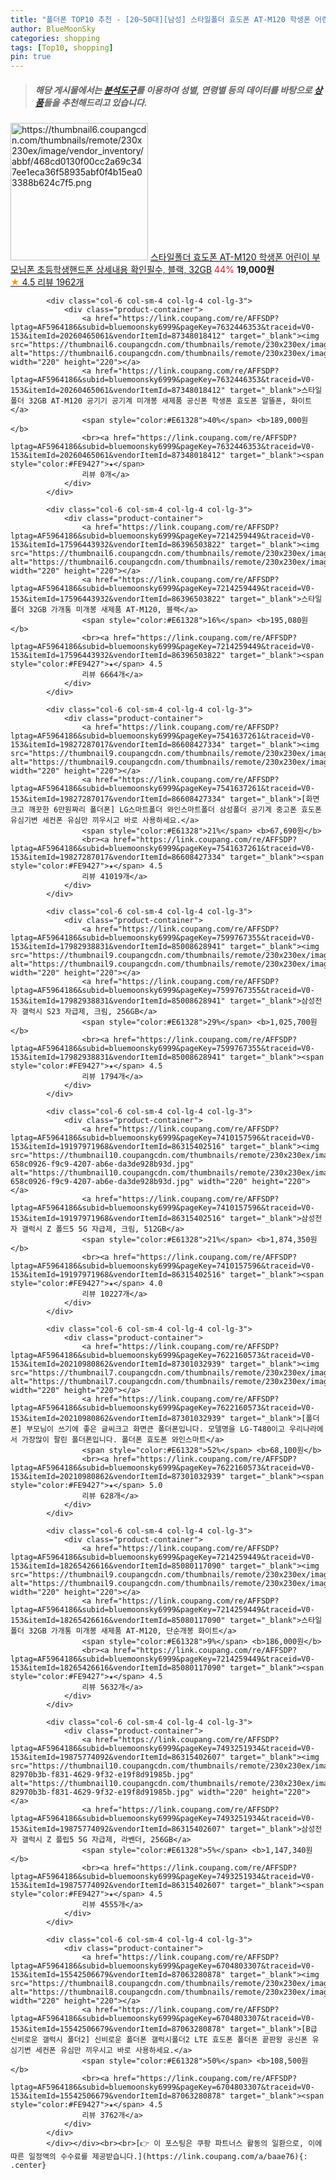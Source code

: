 ```yaml
---
title: "폴더폰 TOP10 추천 - [20~50대][남성] 스타일폴더 효도폰 AT-M120 학생폰 어린이 부모님폰 초등학생핸드폰 상세내용 확인필수, 블랙, 32GB"
author: BlueMoonSky
categories: shopping
tags: [Top10, shopping]
pin: true
---
```


> ##### 해당 게시물에서는 [**분석도구**](https://itemscout.io/)를 이용하여 **성별**, **연령별** 등의 데이터를 바탕으로 [**상품**](https://link.coupang.com/a/baae76)들을 추천해드리고 있습니다.
<div class="container"><div class="row">
            <div class="col-6 col-sm-4 col-lg-4 col-lg-3">
                <div class="product-container">
                    <a href="https://link.coupang.com/re/AFFSDP?lptag=AF5964186&subid=bluemoonsky6999&pageKey=7214259449&traceid=V0-153&itemId=20728011951&vendorItemId=87798687341" target="_blank"><img src="https://thumbnail6.coupangcdn.com/thumbnails/remote/230x230ex/image/vendor_inventory/abbf/468cd0130f00cc2a69c347ee1eca36f58935abf0f4b15ea03388b624c7f5.png" alt="https://thumbnail6.coupangcdn.com/thumbnails/remote/230x230ex/image/vendor_inventory/abbf/468cd0130f00cc2a69c347ee1eca36f58935abf0f4b15ea03388b624c7f5.png" width="220" height="220"></a>
                    <a href="https://link.coupang.com/re/AFFSDP?lptag=AF5964186&subid=bluemoonsky6999&pageKey=7214259449&traceid=V0-153&itemId=20728011951&vendorItemId=87798687341" target="_blank">스타일폴더 효도폰 AT-M120 학생폰 어린이 부모님폰 초등학생핸드폰 상세내용 확인필수, 블랙, 32GB</a>
                    <span style="color:#E61328">44%</span> <b>19,000원</b>
                    <br><a href="https://link.coupang.com/re/AFFSDP?lptag=AF5964186&subid=bluemoonsky6999&pageKey=7214259449&traceid=V0-153&itemId=20728011951&vendorItemId=87798687341" target="_blank"><span style="color:#FE9427">★</span> 4.5
                    리뷰 1962개</a>
                </div>
            </div>
            
            <div class="col-6 col-sm-4 col-lg-4 col-lg-3">
                <div class="product-container">
                    <a href="https://link.coupang.com/re/AFFSDP?lptag=AF5964186&subid=bluemoonsky6999&pageKey=7632446353&traceid=V0-153&itemId=20260465061&vendorItemId=87348018412" target="_blank"><img src="https://thumbnail6.coupangcdn.com/thumbnails/remote/230x230ex/image/vendor_inventory/fd71/8c17ce62b52228ba41094c1a24e63a7d26c5a0a8314d78910cc6be68ab91.jpeg" alt="https://thumbnail6.coupangcdn.com/thumbnails/remote/230x230ex/image/vendor_inventory/fd71/8c17ce62b52228ba41094c1a24e63a7d26c5a0a8314d78910cc6be68ab91.jpeg" width="220" height="220"></a>
                    <a href="https://link.coupang.com/re/AFFSDP?lptag=AF5964186&subid=bluemoonsky6999&pageKey=7632446353&traceid=V0-153&itemId=20260465061&vendorItemId=87348018412" target="_blank">스타일 폴더 32GB AT-M120 공기기 공기계 미개봉 새제품 공신폰 학생폰 효도폰 알뜰폰, 화이트</a>
                    <span style="color:#E61328">40%</span> <b>189,000원</b>
                    <br><a href="https://link.coupang.com/re/AFFSDP?lptag=AF5964186&subid=bluemoonsky6999&pageKey=7632446353&traceid=V0-153&itemId=20260465061&vendorItemId=87348018412" target="_blank"><span style="color:#FE9427">★</span> 
                    리뷰 0개</a>
                </div>
            </div>
            
            <div class="col-6 col-sm-4 col-lg-4 col-lg-3">
                <div class="product-container">
                    <a href="https://link.coupang.com/re/AFFSDP?lptag=AF5964186&subid=bluemoonsky6999&pageKey=7214259449&traceid=V0-153&itemId=17596443932&vendorItemId=86396503822" target="_blank"><img src="https://thumbnail6.coupangcdn.com/thumbnails/remote/230x230ex/image/vendor_inventory/46f8/c392f784b110c1024a5becd1a8c171dc370385ca85a90d7fe294c0cc8aa0.jpg" alt="https://thumbnail6.coupangcdn.com/thumbnails/remote/230x230ex/image/vendor_inventory/46f8/c392f784b110c1024a5becd1a8c171dc370385ca85a90d7fe294c0cc8aa0.jpg" width="220" height="220"></a>
                    <a href="https://link.coupang.com/re/AFFSDP?lptag=AF5964186&subid=bluemoonsky6999&pageKey=7214259449&traceid=V0-153&itemId=17596443932&vendorItemId=86396503822" target="_blank">스타일 폴더 32GB 가개통 미개봉 새제품 AT-M120, 블랙</a>
                    <span style="color:#E61328">16%</span> <b>195,080원</b>
                    <br><a href="https://link.coupang.com/re/AFFSDP?lptag=AF5964186&subid=bluemoonsky6999&pageKey=7214259449&traceid=V0-153&itemId=17596443932&vendorItemId=86396503822" target="_blank"><span style="color:#FE9427">★</span> 4.5
                    리뷰 6664개</a>
                </div>
            </div>
            
            <div class="col-6 col-sm-4 col-lg-4 col-lg-3">
                <div class="product-container">
                    <a href="https://link.coupang.com/re/AFFSDP?lptag=AF5964186&subid=bluemoonsky6999&pageKey=7541637261&traceid=V0-153&itemId=19827287017&vendorItemId=86608427334" target="_blank"><img src="https://thumbnail9.coupangcdn.com/thumbnails/remote/230x230ex/image/vendor_inventory/4d52/6eb7999fe16902577a55701156467b2e2243dbc2e8dc7ca99d147fd574c8.jpg" alt="https://thumbnail9.coupangcdn.com/thumbnails/remote/230x230ex/image/vendor_inventory/4d52/6eb7999fe16902577a55701156467b2e2243dbc2e8dc7ca99d147fd574c8.jpg" width="220" height="220"></a>
                    <a href="https://link.coupang.com/re/AFFSDP?lptag=AF5964186&subid=bluemoonsky6999&pageKey=7541637261&traceid=V0-153&itemId=19827287017&vendorItemId=86608427334" target="_blank">[화면크고 깨끗한 6만원짜리 폴더폰] LG스마트폴더 와인스마트폴더 삼성폴더 공기계 중고폰 효도폰 유심기변 세컨폰 유심만 끼우시고 바로 사용하세요.</a>
                    <span style="color:#E61328">21%</span> <b>67,690원</b>
                    <br><a href="https://link.coupang.com/re/AFFSDP?lptag=AF5964186&subid=bluemoonsky6999&pageKey=7541637261&traceid=V0-153&itemId=19827287017&vendorItemId=86608427334" target="_blank"><span style="color:#FE9427">★</span> 4.5
                    리뷰 41019개</a>
                </div>
            </div>
            
            <div class="col-6 col-sm-4 col-lg-4 col-lg-3">
                <div class="product-container">
                    <a href="https://link.coupang.com/re/AFFSDP?lptag=AF5964186&subid=bluemoonsky6999&pageKey=7599767355&traceid=V0-153&itemId=17982938831&vendorItemId=85008628941" target="_blank"><img src="https://thumbnail9.coupangcdn.com/thumbnails/remote/230x230ex/image/rs_quotation_api/iv8uened/94fcdaabfe7a49de89a058462ad5757a.jpg" alt="https://thumbnail9.coupangcdn.com/thumbnails/remote/230x230ex/image/rs_quotation_api/iv8uened/94fcdaabfe7a49de89a058462ad5757a.jpg" width="220" height="220"></a>
                    <a href="https://link.coupang.com/re/AFFSDP?lptag=AF5964186&subid=bluemoonsky6999&pageKey=7599767355&traceid=V0-153&itemId=17982938831&vendorItemId=85008628941" target="_blank">삼성전자 갤럭시 S23 자급제, 크림, 256GB</a>
                    <span style="color:#E61328">29%</span> <b>1,025,700원</b>
                    <br><a href="https://link.coupang.com/re/AFFSDP?lptag=AF5964186&subid=bluemoonsky6999&pageKey=7599767355&traceid=V0-153&itemId=17982938831&vendorItemId=85008628941" target="_blank"><span style="color:#FE9427">★</span> 4.5
                    리뷰 1794개</a>
                </div>
            </div>
            
            <div class="col-6 col-sm-4 col-lg-4 col-lg-3">
                <div class="product-container">
                    <a href="https://link.coupang.com/re/AFFSDP?lptag=AF5964186&subid=bluemoonsky6999&pageKey=7410157596&traceid=V0-153&itemId=19197971968&vendorItemId=86315402516" target="_blank"><img src="https://thumbnail10.coupangcdn.com/thumbnails/remote/230x230ex/image/retail/images/3045179294038857-658c0926-f9c9-4207-ab6e-da3de928b93d.jpg" alt="https://thumbnail10.coupangcdn.com/thumbnails/remote/230x230ex/image/retail/images/3045179294038857-658c0926-f9c9-4207-ab6e-da3de928b93d.jpg" width="220" height="220"></a>
                    <a href="https://link.coupang.com/re/AFFSDP?lptag=AF5964186&subid=bluemoonsky6999&pageKey=7410157596&traceid=V0-153&itemId=19197971968&vendorItemId=86315402516" target="_blank">삼성전자 갤럭시 Z 폴드5 5G 자급제, 크림, 512GB</a>
                    <span style="color:#E61328">21%</span> <b>1,874,350원</b>
                    <br><a href="https://link.coupang.com/re/AFFSDP?lptag=AF5964186&subid=bluemoonsky6999&pageKey=7410157596&traceid=V0-153&itemId=19197971968&vendorItemId=86315402516" target="_blank"><span style="color:#FE9427">★</span> 4.0
                    리뷰 10227개</a>
                </div>
            </div>
            
            <div class="col-6 col-sm-4 col-lg-4 col-lg-3">
                <div class="product-container">
                    <a href="https://link.coupang.com/re/AFFSDP?lptag=AF5964186&subid=bluemoonsky6999&pageKey=7622160573&traceid=V0-153&itemId=20210980862&vendorItemId=87301032939" target="_blank"><img src="https://thumbnail7.coupangcdn.com/thumbnails/remote/230x230ex/image/vendor_inventory/4e94/945fc6f83eed8a8b997518b20bcf05444b6e358ce55700f058515eefa027.png" alt="https://thumbnail7.coupangcdn.com/thumbnails/remote/230x230ex/image/vendor_inventory/4e94/945fc6f83eed8a8b997518b20bcf05444b6e358ce55700f058515eefa027.png" width="220" height="220"></a>
                    <a href="https://link.coupang.com/re/AFFSDP?lptag=AF5964186&subid=bluemoonsky6999&pageKey=7622160573&traceid=V0-153&itemId=20210980862&vendorItemId=87301032939" target="_blank">[폴더폰] 부모님이 쓰기에 좋은 글씨크고 화면큰 폴더폰입니다. 모델명을 LG-T480이고 우리나라에서 가장많이 팔린 폴더폰입니다. 폴더폰 효도폰 와인스마트</a>
                    <span style="color:#E61328">52%</span> <b>68,100원</b>
                    <br><a href="https://link.coupang.com/re/AFFSDP?lptag=AF5964186&subid=bluemoonsky6999&pageKey=7622160573&traceid=V0-153&itemId=20210980862&vendorItemId=87301032939" target="_blank"><span style="color:#FE9427">★</span> 5.0
                    리뷰 628개</a>
                </div>
            </div>
            
            <div class="col-6 col-sm-4 col-lg-4 col-lg-3">
                <div class="product-container">
                    <a href="https://link.coupang.com/re/AFFSDP?lptag=AF5964186&subid=bluemoonsky6999&pageKey=7214259449&traceid=V0-153&itemId=18265426616&vendorItemId=85080117090" target="_blank"><img src="https://thumbnail9.coupangcdn.com/thumbnails/remote/230x230ex/image/vendor_inventory/89cf/c79019f406c230d06861beebca0be9902d57b05928d25e873ed463d08e11.jpg" alt="https://thumbnail9.coupangcdn.com/thumbnails/remote/230x230ex/image/vendor_inventory/89cf/c79019f406c230d06861beebca0be9902d57b05928d25e873ed463d08e11.jpg" width="220" height="220"></a>
                    <a href="https://link.coupang.com/re/AFFSDP?lptag=AF5964186&subid=bluemoonsky6999&pageKey=7214259449&traceid=V0-153&itemId=18265426616&vendorItemId=85080117090" target="_blank">스타일 폴더 32GB 가개통 미개봉 새제품 AT-M120, 단순개봉 화이트</a>
                    <span style="color:#E61328">9%</span> <b>186,000원</b>
                    <br><a href="https://link.coupang.com/re/AFFSDP?lptag=AF5964186&subid=bluemoonsky6999&pageKey=7214259449&traceid=V0-153&itemId=18265426616&vendorItemId=85080117090" target="_blank"><span style="color:#FE9427">★</span> 4.5
                    리뷰 5632개</a>
                </div>
            </div>
            
            <div class="col-6 col-sm-4 col-lg-4 col-lg-3">
                <div class="product-container">
                    <a href="https://link.coupang.com/re/AFFSDP?lptag=AF5964186&subid=bluemoonsky6999&pageKey=7493251934&traceid=V0-153&itemId=19875774092&vendorItemId=86315402607" target="_blank"><img src="https://thumbnail10.coupangcdn.com/thumbnails/remote/230x230ex/image/retail/images/558881128615655-82970b3b-f831-4629-9f32-e19f8d91985b.jpg" alt="https://thumbnail10.coupangcdn.com/thumbnails/remote/230x230ex/image/retail/images/558881128615655-82970b3b-f831-4629-9f32-e19f8d91985b.jpg" width="220" height="220"></a>
                    <a href="https://link.coupang.com/re/AFFSDP?lptag=AF5964186&subid=bluemoonsky6999&pageKey=7493251934&traceid=V0-153&itemId=19875774092&vendorItemId=86315402607" target="_blank">삼성전자 갤럭시 Z 플립5 5G 자급제, 라벤더, 256GB</a>
                    <span style="color:#E61328">5%</span> <b>1,147,340원</b>
                    <br><a href="https://link.coupang.com/re/AFFSDP?lptag=AF5964186&subid=bluemoonsky6999&pageKey=7493251934&traceid=V0-153&itemId=19875774092&vendorItemId=86315402607" target="_blank"><span style="color:#FE9427">★</span> 4.5
                    리뷰 4555개</a>
                </div>
            </div>
            
            <div class="col-6 col-sm-4 col-lg-4 col-lg-3">
                <div class="product-container">
                    <a href="https://link.coupang.com/re/AFFSDP?lptag=AF5964186&subid=bluemoonsky6999&pageKey=6704803307&traceid=V0-153&itemId=15542506679&vendorItemId=87063280878" target="_blank"><img src="https://thumbnail8.coupangcdn.com/thumbnails/remote/230x230ex/image/vendor_inventory/8aa8/af6b47fd2a098d3c9ece1cae27662ba2c07af29e55926eab22f55ebb3e04.png" alt="https://thumbnail8.coupangcdn.com/thumbnails/remote/230x230ex/image/vendor_inventory/8aa8/af6b47fd2a098d3c9ece1cae27662ba2c07af29e55926eab22f55ebb3e04.png" width="220" height="220"></a>
                    <a href="https://link.coupang.com/re/AFFSDP?lptag=AF5964186&subid=bluemoonsky6999&pageKey=6704803307&traceid=V0-153&itemId=15542506679&vendorItemId=87063280878" target="_blank">[B급 신비로운 갤럭시 폴더2] 신비로운 폴더폰 갤럭시폴더2 LTE 효도폰 폴더폰 끝판왕 공신폰 유심기변 세컨폰 유심만 끼우시고 바로 사용하세요.</a>
                    <span style="color:#E61328">50%</span> <b>108,500원</b>
                    <br><a href="https://link.coupang.com/re/AFFSDP?lptag=AF5964186&subid=bluemoonsky6999&pageKey=6704803307&traceid=V0-153&itemId=15542506679&vendorItemId=87063280878" target="_blank"><span style="color:#FE9427">★</span> 4.5
                    리뷰 3762개</a>
                </div>
            </div>
            </div></div><br><br>[👉 이 포스팅은 쿠팡 파트너스 활동의 일환으로, 이에 따른 일정액의 수수료를 제공받습니다.](https://link.coupang.com/a/baae76){: .center}